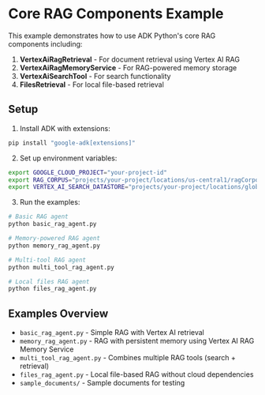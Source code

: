 # Core RAG Components Example

This example demonstrates how to use ADK Python's core RAG components including:

1. **VertexAiRagRetrieval** - For document retrieval using Vertex AI RAG
2. **VertexAiRagMemoryService** - For RAG-powered memory storage
3. **VertexAiSearchTool** - For search functionality
4. **FilesRetrieval** - For local file-based retrieval

## Setup

1. Install ADK with extensions:
```bash
pip install "google-adk[extensions]"
```

2. Set up environment variables:
```bash
export GOOGLE_CLOUD_PROJECT="your-project-id"
export RAG_CORPUS="projects/your-project/locations/us-central1/ragCorpora/your-corpus-id"
export VERTEX_AI_SEARCH_DATASTORE="projects/your-project/locations/global/collections/default_collection/dataStores/your-datastore"
```

3. Run the examples:
```bash
# Basic RAG agent
python basic_rag_agent.py

# Memory-powered RAG agent
python memory_rag_agent.py

# Multi-tool RAG agent
python multi_tool_rag_agent.py

# Local files RAG agent
python files_rag_agent.py
```

## Examples Overview

- `basic_rag_agent.py` - Simple RAG with Vertex AI retrieval
- `memory_rag_agent.py` - RAG with persistent memory using Vertex AI RAG Memory Service
- `multi_tool_rag_agent.py` - Combines multiple RAG tools (search + retrieval)
- `files_rag_agent.py` - Local file-based RAG without cloud dependencies
- `sample_documents/` - Sample documents for testing